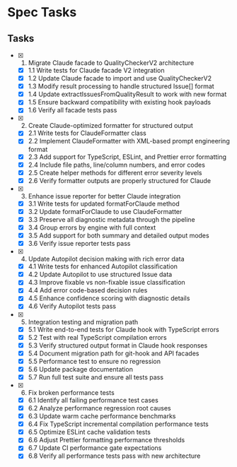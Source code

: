 # Spec Tasks

## Tasks

- [x] 1. Migrate Claude facade to QualityCheckerV2 architecture
  - [x] 1.1 Write tests for Claude facade V2 integration
  - [x] 1.2 Update Claude facade to import and use QualityCheckerV2
  - [x] 1.3 Modify result processing to handle structured Issue[] format
  - [x] 1.4 Update extractIssuesFromQualityResult to work with new format
  - [x] 1.5 Ensure backward compatibility with existing hook payloads
  - [x] 1.6 Verify all facade tests pass

- [x] 2. Create Claude-optimized formatter for structured output
  - [x] 2.1 Write tests for ClaudeFormatter class
  - [x] 2.2 Implement ClaudeFormatter with XML-based prompt engineering format
  - [x] 2.3 Add support for TypeScript, ESLint, and Prettier error formatting
  - [x] 2.4 Include file paths, line/column numbers, and error codes
  - [x] 2.5 Create helper methods for different error severity levels
  - [x] 2.6 Verify formatter outputs are properly structured for Claude

- [x] 3. Enhance issue reporter for better Claude integration
  - [x] 3.1 Write tests for updated formatForClaude method
  - [x] 3.2 Update formatForClaude to use ClaudeFormatter
  - [x] 3.3 Preserve all diagnostic metadata through the pipeline
  - [x] 3.4 Group errors by engine with full context
  - [x] 3.5 Add support for both summary and detailed output modes
  - [x] 3.6 Verify issue reporter tests pass

- [x] 4. Update Autopilot decision making with rich error data
  - [x] 4.1 Write tests for enhanced Autopilot classification
  - [x] 4.2 Update Autopilot to use structured Issue data
  - [x] 4.3 Improve fixable vs non-fixable issue classification
  - [x] 4.4 Add error code-based decision rules
  - [x] 4.5 Enhance confidence scoring with diagnostic details
  - [x] 4.6 Verify Autopilot tests pass

- [x] 5. Integration testing and migration path
  - [x] 5.1 Write end-to-end tests for Claude hook with TypeScript errors
  - [x] 5.2 Test with real TypeScript compilation errors
  - [x] 5.3 Verify structured output format in Claude hook responses
  - [x] 5.4 Document migration path for git-hook and API facades
  - [x] 5.5 Performance test to ensure no regression
  - [x] 5.6 Update package documentation
  - [x] 5.7 Run full test suite and ensure all tests pass

- [x] 6. Fix broken performance tests
  - [x] 6.1 Identify all failing performance test cases
  - [x] 6.2 Analyze performance regression root causes
  - [x] 6.3 Update warm cache performance benchmarks
  - [x] 6.4 Fix TypeScript incremental compilation performance tests
  - [x] 6.5 Optimize ESLint cache validation tests
  - [x] 6.6 Adjust Prettier formatting performance thresholds
  - [x] 6.7 Update CI performance gate expectations
  - [x] 6.8 Verify all performance tests pass with new architecture
